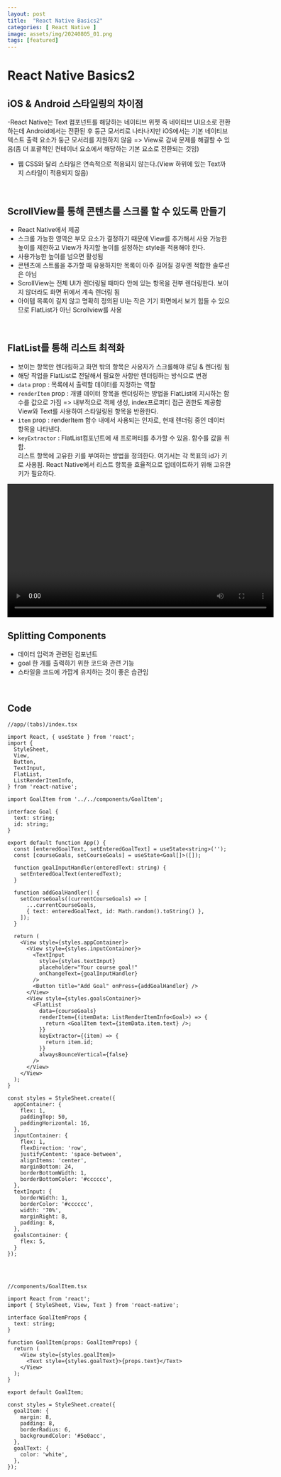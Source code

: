 ```yaml
---  
layout: post  
title:  "React Native Basics2"  
categories: [ React Native ]  
image: assets/img/20240805_01.png  
tags: [featured]  
---  
```

  
# React Native Basics2  
  
## iOS & Android 스타일링의 차이점  
-React Native는 Text 컴포넌트를 해당하는 네이티브 위젯 즉 네이티브 UI요소로 전환하는데 Android에서는 전환된 후 둥근 모서리로 나타나지만 iOS에서는 기본 네이티브 텍스트 출력 요소가 둥근 모서리를 지원하지 않음 => View로 감싸 문제를 해결할 수 있음(좀 더 포괄적인 컨테이너 요소에서 해당하는 기본 요소로 전환되는 것임)  
- 웹 CSS와 달리 스타일은 연속적으로 적용되지 않는다.(View 하위에 있는 Text까지 스타일이 적용되지 않음)  

<br>  
  
  
## ScrollView를 통해 콘텐츠를 스크롤 할 수 있도록 만들기  
- React Native에서 제공  
- 스크롤 가능한 영역은 부모 요소가 결정하기 때문에 View를 추가해서 사용 가능한 높이를 제한하고 View가 차지할 높이를 설정하는 style을 적용해야 한다.  
- 사용가능한 높이를 넘으면 활성됨  
- 콘텐츠에 스트롤을 추가할 때 유용하지만 목록이 아주 길어질 경우엔 적합한 솔루션은 아님  
- ScrollView는 전체 UI가 렌더링될 때마다 안에 있는 항목을 전부 렌더링한다. 보이지 않더라도 화면 뒤에서 계속 렌더링 됨  
- 아이템 목록이 길지 않고 명확히 정의된 UI는 작은 기기 화면에서 보기 힘들 수 있으므로 FlatList가 아닌 Scrollview를 사용  

<br>  
  
## FlatList를 통해 리스트 최적화  
- 보이는 항목만 렌더링하고 화면 밖의 항목은 사용자가 스크롤해야 로딩 & 렌더링 됨  
- 해당 작업을 FlatList로 전달해서 필요한 사항만 렌더링하는 방식으로 변경  
- `data` prop : 목록에서 출력할 데이터를 지정하는 역할  
- `renderItem` prop : 개별 데이터 항목을 렌더링하는 방법을 FlatList에 지시하는 함수를 값으로 가짐 => 내부적으로 객체 생성, index프로퍼티 접근 권한도 제공함  
View와 Text를 사용하여 스타일링된 항목을 반환한다.  
- `item` prop : renderItem 함수 내에서 사용되는 인자로, 현재 렌더링 중인 데이터 항목을 나타낸다.  
- `keyExtractor` : FlatList컴포넌트에 새 프로퍼티를 추가할 수 있음. 함수를 값을 취함.  
리스트 항목에 고유한 키를 부여하는 방법을 정의한다. 여기서는 각 목표의 id가 키로 사용됨. React Native에서 리스트 항목을 효율적으로 업데이트하기 위해 고유한 키가 필요하다.  
  
<video controls width="600">  
  <source src="/NextGenWebDev/assets/img/20240805_01.mp4" type="video/mp4">  
  Your browser does not support the video tag.  
</video>  
  
<br>    
  
## Splitting Components  
- 데이터 입력과 관련된 컴포넌트  
- goal 한 개를 출력하기 위한 코드와 관련 기능  
- 스타일을 코드에 가깝게 유지하는 것이 좋은 습관임  

<br>  
  
## Code  
  
```  
//app/(tabs)/index.tsx  
  
import React, { useState } from 'react';  
import {  
  StyleSheet,  
  View,  
  Button,  
  TextInput,  
  FlatList,  
  ListRenderItemInfo,  
} from 'react-native';  
  
import GoalItem from '../../components/GoalItem';  
  
interface Goal {  
  text: string;  
  id: string;  
}  
  
export default function App() {  
  const [enteredGoalText, setEnteredGoalText] = useState<string>('');  
  const [courseGoals, setCourseGoals] = useState<Goal[]>([]);  
  
  function goalInputHandler(enteredText: string) {  
    setEnteredGoalText(enteredText);  
  }  
  
  function addGoalHandler() {  
    setCourseGoals((currentCourseGoals) => [  
      ...currentCourseGoals,  
      { text: enteredGoalText, id: Math.random().toString() },  
    ]);  
  }  
  
  return (  
    <View style={styles.appContainer}>  
      <View style={styles.inputContainer}>  
        <TextInput  
          style={styles.textInput}  
          placeholder="Your course goal!"  
          onChangeText={goalInputHandler}  
        />  
        <Button title="Add Goal" onPress={addGoalHandler} />  
      </View>  
      <View style={styles.goalsContainer}>  
        <FlatList  
          data={courseGoals}  
          renderItem={(itemData: ListRenderItemInfo<Goal>) => {  
            return <GoalItem text={itemData.item.text} />;  
          }}  
          keyExtractor={(item) => {  
            return item.id;  
          }}  
          alwaysBounceVertical={false}  
        />  
      </View>  
    </View>  
  );  
}  
  
const styles = StyleSheet.create({  
  appContainer: {  
    flex: 1,  
    paddingTop: 50,  
    paddingHorizontal: 16,  
  },  
  inputContainer: {  
    flex: 1,  
    flexDirection: 'row',  
    justifyContent: 'space-between',  
    alignItems: 'center',  
    marginBottom: 24,  
    borderBottomWidth: 1,  
    borderBottomColor: '#cccccc',  
  },  
  textInput: {  
    borderWidth: 1,  
    borderColor: '#cccccc',  
    width: '70%',  
    marginRight: 8,  
    padding: 8,  
  },  
  goalsContainer: {  
    flex: 5,  
  }  
});  
  
```  
  
<br>  
  
```  
//components/GoalItem.tsx  
  
import React from 'react';  
import { StyleSheet, View, Text } from 'react-native';  
  
interface GoalItemProps {  
  text: string;  
}  
  
function GoalItem(props: GoalItemProps) {  
  return (  
    <View style={styles.goalItem}>  
      <Text style={styles.goalText}>{props.text}</Text>  
    </View>  
  );  
}  
  
export default GoalItem;  
  
const styles = StyleSheet.create({  
  goalItem: {  
    margin: 8,  
    padding: 8,  
    borderRadius: 6,  
    backgroundColor: '#5e0acc',  
  },  
  goalText: {  
    color: 'white',  
  },  
});  
  
```  
  
  